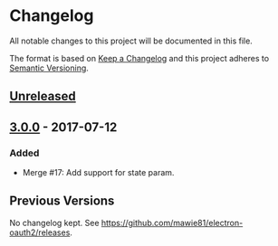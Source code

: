 # Changelog
All notable changes to this project will be documented in this file.

The format is based on [Keep a Changelog](http://keepachangelog.com/en/1.0.0/)
and this project adheres to [Semantic Versioning](http://semver.org/spec/v2.0.0.html).

## [Unreleased]

## [3.0.0] - 2017-07-12
### Added
- Merge #17: Add support for state param.

[Unreleased]: https://github.com/olivierlacan/keep-a-changelog/compare/3.0.0...HEAD
[3.0.0]: https://github.com/olivierlacan/keep-a-changelog/compare/v2.4.1...3.0.0

## Previous Versions
No changelog kept. See https://github.com/mawie81/electron-oauth2/releases.
